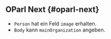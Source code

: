 ## OParl Next {#oparl-next}

 * `Person` hat ein Feld `image` erhalten.
 * `Body` kann `mainOrganization` angeben.
